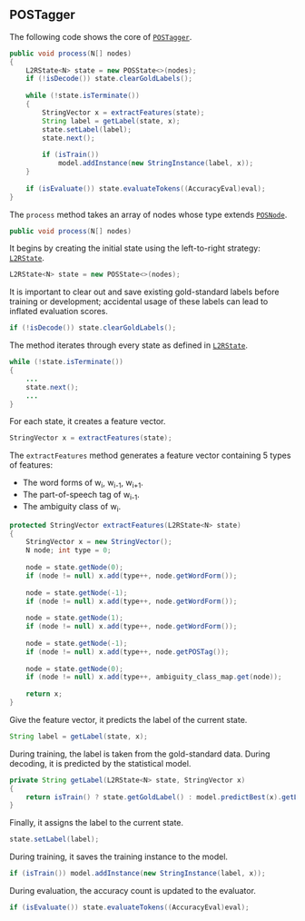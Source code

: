 ## POSTagger

The following code shows the core of [`POSTagger`](../../java/edu/emory/mathcs/nlp/component/pos/POSTagger.java).

```java
public void process(N[] nodes)
{
	L2RState<N> state = new POSState<>(nodes);
	if (!isDecode()) state.clearGoldLabels();
	
	while (!state.isTerminate())
	{
		StringVector x = extractFeatures(state);
		String label = getLabel(state, x);
		state.setLabel(label);
		state.next();
		
		if (isTrain())
			model.addInstance(new StringInstance(label, x));
	}
	
	if (isEvaluate()) state.evaluateTokens((AccuracyEval)eval);
}
```

The `process` method takes an array of nodes whose type extends [`POSNode`](../../java/edu/emory/mathcs/nlp/component/pos/POSNode.java).

```java
public void process(N[] nodes)
```

It begins by creating the initial state using the left-to-right strategy: [`L2RState`](../../java/edu/emory/mathcs/nlp/component/state/NLPState.java).

```java
L2RState<N> state = new POSState<>(nodes);
```

It is important to clear out and save existing gold-standard labels before training or development; accidental usage of these labels can lead to inflated evaluation scores.

```java
if (!isDecode()) state.clearGoldLabels();
```

The method iterates through every state as defined in [`L2RState`](../../java/edu/emory/mathcs/nlp/component/state/NLPState.java).

```java
while (!state.isTerminate())
{
	...
	state.next();
	...		
}
```
For each state, it creates a feature vector.

```java
StringVector x = extractFeatures(state);
```

The `extractFeatures` method generates a feature vector containing 5 types of features:

* The word forms of w<sub>i</sub>, w<sub>i-1</sub>, w<sub>i+1</sub>.
* The part-of-speech tag of w<sub>i-1</sub>.
* The ambiguity class of w<sub>i</sub>.

```java
protected StringVector extractFeatures(L2RState<N> state)
{
	StringVector x = new StringVector();
	N node; int type = 0;
	
	node = state.getNode(0);
	if (node != null) x.add(type++, node.getWordForm());
	
	node = state.getNode(-1);
	if (node != null) x.add(type++, node.getWordForm());
	
	node = state.getNode(1);
	if (node != null) x.add(type++, node.getWordForm());
	
	node = state.getNode(-1);
	if (node != null) x.add(type++, node.getPOSTag());
	
	node = state.getNode(0);
	if (node != null) x.add(type++, ambiguity_class_map.get(node));
	
	return x;
}
```

Give the feature vector, it predicts the label of the current state.

```java
String label = getLabel(state, x);
```

During training, the label is taken from the gold-standard data.  During decoding, it is predicted by the statistical model.

```java
private String getLabel(L2RState<N> state, StringVector x)
{
	return isTrain() ? state.getGoldLabel() : model.predictBest(x).getLabel();
}
```

Finally, it assigns the label to the current state.

```java
state.setLabel(label);
```

During training, it saves the training instance to the model.

```java
if (isTrain()) model.addInstance(new StringInstance(label, x));
```

During evaluation, the accuracy count is updated to the evaluator.

```java
if (isEvaluate()) state.evaluateTokens((AccuracyEval)eval);
```

